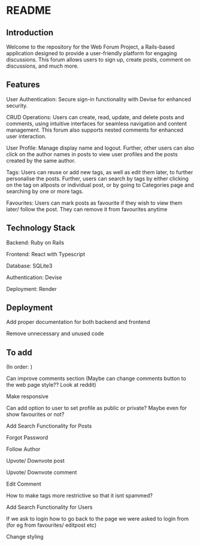 # README

## Introduction

Welcome to the repository for the Web Forum Project, a Rails-based application designed to provide a user-friendly platform for engaging discussions. This forum allows users to sign up, create posts, comment on discussions, and much more.

## Features

User Authentication: Secure sign-in functionality with Devise for enhanced security.

CRUD Operations: Users can create, read, update, and delete posts and comments, using intuitive interfaces for seamless navigation and content management. This forum also supports nested comments for enhanced user interaction.

User Profile: Manage display name and logout. Further, other users can also click on the author names in posts to view user profiles and the posts created by the same author.

Tags: Users can reuse or add new tags, as well as edit them later, to further personalise the posts. Further, users can search by tags by either clicking on the tag on allposts or individual post, or by going to Categories page and searching by one or more tags.

Favourites: Users can mark posts as favourite if they wish to view them later/ follow the post. They can remove it from favourites anytime

## Technology Stack

Backend: Ruby on Rails

Frontend: React with Typescript

Database: SQLite3

Authentication: Devise

Deployment: Render

## Deployment

Add proper documentation for both backend and frontend

Remove unnecessary and unused code

## To add

(In order: )

Can improve comments section (Maybe can change comments button to the web page style?? Look at reddit)

Make responsive

Can add option to user to set profile as public or private? Maybe even for show favourites or not?

Add Search Functionality for Posts

Forgot Password

Follow Author

Upvote/ Downvote post

Upvote/ Downvote comment

Edit Comment

How to make tags more restrictive so that it isnt spammed?

Add Search Functionality for Users

If we ask to login how to go back to the page we were asked to login from (for eg from favourites/ editpost etc)

Change styling
